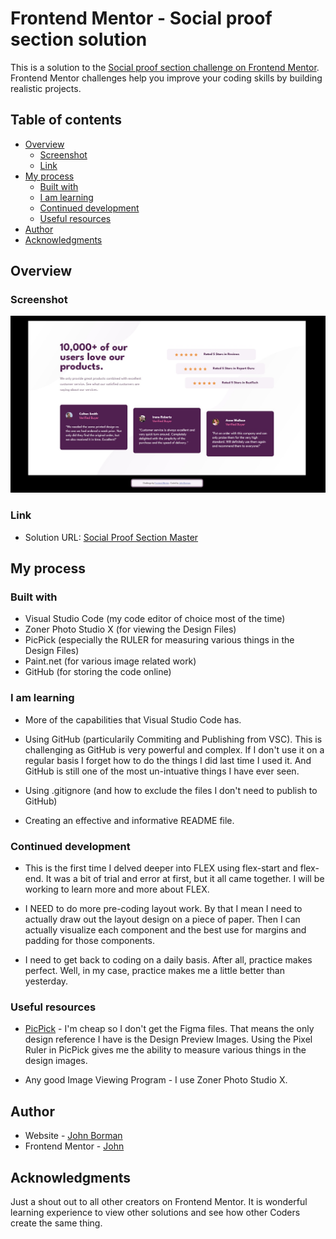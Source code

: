 # Frontend Mentor - Social proof section solution

This is a solution to the [Social proof section challenge on Frontend Mentor](https://www.frontendmentor.io/challenges/social-proof-section-6e0qTv_bA). Frontend Mentor challenges help you improve your coding skills by building realistic projects. 

## Table of contents

- [Overview](#overview)
  - [Screenshot](#screenshot)
  - [Link](#link)
- [My process](#my-process)
  - [Built with](#built-with)
  - [I am learning](#i-am-learning)
  - [Continued development](#continued-development)
  - [Useful resources](#useful-resources)
- [Author](#author)
- [Acknowledgments](#acknowledgments)

## Overview

### Screenshot

![](images/screenshot.jpg)

### Link

- Solution URL: [ Social Proof Section Master](https://madartistphoto.github.io/social-proof-section-master/)

## My process

### Built with

- Visual Studio Code (my code editor of choice most of the time)
- Zoner Photo Studio X (for viewing the Design Files)
- PicPick (especially the RULER for measuring various things in the Design Files)
- Paint.net (for various image related work)
- GitHub (for storing the code online)

### I am learning

- More of the capabilities that Visual Studio Code has.

- Using GitHub (particularily Commiting and Publishing from VSC). This is challenging as GitHub is very powerful and complex. If I don't use it on a regular basis I forget how to do the things I did last time I used it. And GitHub is still one of the most un-intuative things I have ever seen.

- Using .gitignore (and how to exclude the files I don't need to publish to GitHub)

- Creating an effective and informative README file.



### Continued development

- This is the first time I delved deeper into FLEX using flex-start and flex-end. It was a bit of trial and error at first, but it all came together. I will be working to learn more and more about FLEX.

- I NEED to do more pre-coding layout work. By that I mean I need to actually draw out the layout design on a piece of paper. Then I can actually visualize each component and the best use for margins and padding for those components.

- I need to get back to coding on a daily basis. After all, practice makes perfect. Well, in my case, practice makes me a little better than yesterday.


### Useful resources

- [PicPick](https://picpick.app/en/) - I'm cheap so I don't get the Figma files. That means the only design reference I have is the Design Preview Images. Using the Pixel Ruler in PicPick gives me the ability to measure various things in the design images.

- Any good Image Viewing Program - I use Zoner Photo Studio X.

## Author

- Website - [John Borman](https://madartistphoto.github.io/FM-Landing-Page/)
- Frontend Mentor - [John](https://www.frontendmentor.io/profile/MadArtistPhoto)

## Acknowledgments

Just a shout out to all other creators on Frontend Mentor. It is wonderful learning experience to view other solutions and see how other Coders create the same thing.

